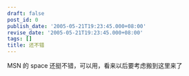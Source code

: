 ```yaml
---
draft: false
post_id: 0
publish_date: '2005-05-21T19:23:45.000+08:00'
revise_date: '2005-05-21T19:23:45.000+08:00'
tags: []
title: 还不错
---
```


MSN 的 space 还挺不错，可以用，看来以后要考虑搬到这里来了
